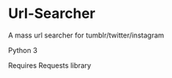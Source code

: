 # Url-Searcher
A mass url searcher for tumblr/twitter/instagram

Python 3

Requires Requests library

